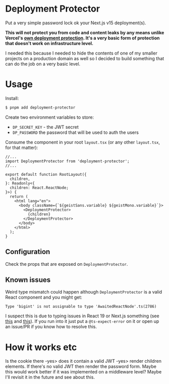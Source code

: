 # Deployment Protector

Put a very simple password lock ok your Next.js v15 deployment(s).

**This will not protect you from code and content leaks by any means unlike Vercel's [own deployment protection](https://vercel.com/docs/security/deployment-protection). It's a very basic form of protection that doesn't work on infrastructure level.**

I needed this because I needed to hide the contents of one of my smaller projects on a production domain as well so I decided to build something that can do the job on a very basic level.

# Usage

Install:
```sh
$ pnpm add deployment-protector
```

Create two environment variables to store:
- `DP_SECRET_KEY` - the JWT secret
- `DP_PASSWORD` the password that will be used to auth the users

Consume the component in your root `layout.tsx` (or any other `layout.tsx`, for that matter):

```tsx
//...
import DeploymentProtector from 'deployment-protector';
//...

export default function RootLayout({
  children,
}: Readonly<{
  children: React.ReactNode;
}>) {
  return (
    <html lang="en">
      <body className={`${geistSans.variable} ${geistMono.variable}`}>
        <DeploymentProtector>
          {children}
        </DeploymentProtector>
      </body>
    </html>
  );
}
```

## Configuration
Check the props that are exposed on `DeploymentProtector`.

## Known issues
Weird type mismatch could happen although `DeploymentProtector` is a valid React component and you might get:
```
Type 'bigint' is not assignable to type 'AwaitedReactNode'.ts(2786)
```
I suspect this is due to typing issues in React 19 or Next.js something (see [this](https://github.com/vercel/next.js/discussions/64753) and [this](https://github.com/vercel/next.js/discussions/67365)). If you run into it just put a `@ts-expect-error` on it or open up an issue/PR if you know how to resolve this.

# How it works etc

Is the cookie there -yes> does it contain a valid JWT -yes> render children elements.
If there's no valid JWT then render the password form.
Maybe this would work better if it was implemented on a middleware level? Maybe I'll revisit it in the future and see about this.